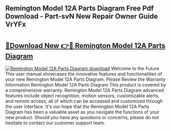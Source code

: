 ## Remington Model 12A Parts Diagram Free Pdf Download - Part-svN New Repair Owner Guide VrYFx

# <h2><a href="http://dfi0xx.blite.top/?on=Remington+Model+12A+Parts+Diagram">🔗Download New 👉🔴 Remington Model 12A Parts Diagram</a></h2>

[![Remington Model 12A Parts Diagram download](https://i.imgur.com/lujVjoI.png)](http://dfi0xx.blite.top/?on=Remington+Model+12A+Parts+Diagram)
Welcome to the Future This user manual showcases the innovative features and functionalities of your new Remington Model 12A Parts Diagram. Please Review the Warranty Information Remington Model 12A Parts Diagram This product is covered by a comprehensive warranty. Remington Model 12A Parts Diagram advanced features include object recognition, motion sensors, customizable alerts, and remote access, all of which can be accessed and customized through the user interface. It's our hope that the Remington Model 12A Parts Diagram has been a valuable asset as you navigate the functions of your new product. Should you have any questions or concerns, please do not hesitate to contact our customer support team.
